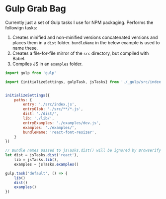 # Gulp Grab Bag
Currently just a set of Gulp tasks I use for NPM packaging. Performs the followign tasks:

1. Creates minified and non-minified versions concatenated versions and places them in a `dist` folder. `bundleName` in the below example is used to name these.
2. Creates a file-for-file mirror of the `src` directory, but compiled with Babel.
3. Compiles JS in an `examples` folder.

```js
import gulp from 'gulp'

import {initializeSettings, gulpTask, jsTasks} from './_gulp/src/index'


initializeSettings({
    paths: {
        entry: './src/index.js',
        entryGlob: './src/**/*.js',
        dist: './dist/',
        lib: './lib/',
        entryExamples: './examples/dev.js',
        examples: './examples/',
        bundleName: 'react-font-resizer',   
    }
})

// Bundle names passed to jsTasks.dist() will be ignored by Browserify
let dist = jsTasks.dist('react'),
    lib = jsTasks.lib(),
    examples = jsTasks.examples()

gulp.task('default', () => {
    lib()
    dist()
    examples()
})
```